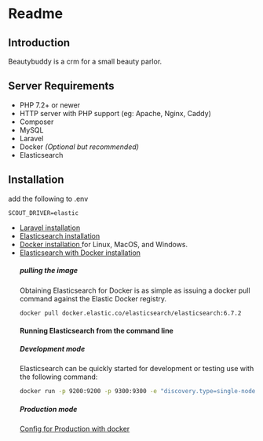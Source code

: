 # Readme
## Introduction
Beautybuddy is a crm for a small beauty parlor.

## Server Requirements
- PHP 7.2+ or newer
- HTTP server with PHP support (eg: Apache, Nginx, Caddy)
- Composer
- MySQL
- Laravel
- Docker *(Optional but recommended)*
- Elasticsearch

## Installation
  add the following to .env
  ```
  SCOUT_DRIVER=elastic
  ```
- [Laravel installation](https://laravel.com/docs/5.8/installation)
- [Elasticsearch installation](https://www.elastic.co/guide/en/elasticsearch/reference/6.7/install-elasticsearch.html)
- [Docker installation ](https://gist.github.com/rstacruz/297fc799f094f55d062b982f7dac9e41) for Linux, MacOS, and Windows.
- [Elasticsearch with Docker installation](https://www.elastic.co/guide/en/elasticsearch/reference/6.8/docker.html)
  ##### pulling the image
	Obtaining Elasticsearch for Docker is as simple as issuing a docker pull command against the Elastic Docker registry.
  ``` BASH
  docker pull docker.elastic.co/elasticsearch/elasticsearch:6.7.2
  ```
	#### Running Elasticsearch from the command line
  ##### Development mode
  Elasticsearch can be quickly started for development or testing use with the following command:
  ```BASH
  docker run -p 9200:9200 -p 9300:9300 -e "discovery.type=single-node" docker.elastic.co/elasticsearch/elasticsearch:6.7.2
  ```
	##### Production mode
	[Config for Production with docker](https://www.elastic.co/guide/en/elasticsearch/reference/6.8/docker.html#docker-cli-run-prod-mode)
